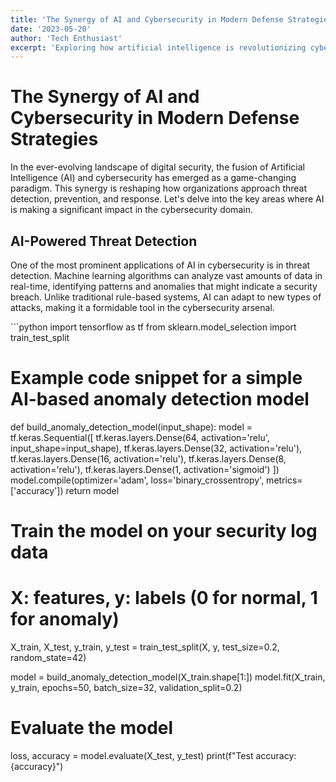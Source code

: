 ```yaml
---
title: 'The Synergy of AI and Cybersecurity in Modern Defense Strategies'
date: '2023-05-20'
author: 'Tech Enthusiast'
excerpt: 'Exploring how artificial intelligence is revolutionizing cybersecurity defenses and threat detection.'
---
```


# The Synergy of AI and Cybersecurity in Modern Defense Strategies

In the ever-evolving landscape of digital security, the fusion of Artificial Intelligence (AI) and cybersecurity has emerged as a game-changing paradigm. This synergy is reshaping how organizations approach threat detection, prevention, and response. Let's delve into the key areas where AI is making a significant impact in the cybersecurity domain.

## AI-Powered Threat Detection

One of the most prominent applications of AI in cybersecurity is in threat detection. Machine learning algorithms can analyze vast amounts of data in real-time, identifying patterns and anomalies that might indicate a security breach. Unlike traditional rule-based systems, AI can adapt to new types of attacks, making it a formidable tool in the cybersecurity arsenal.

\`\`\`python
import tensorflow as tf
from sklearn.model_selection import train_test_split

# Example code snippet for a simple AI-based anomaly detection model
def build_anomaly_detection_model(input_shape):
    model = tf.keras.Sequential([
        tf.keras.layers.Dense(64, activation='relu', input_shape=input_shape),
        tf.keras.layers.Dense(32, activation='relu'),
        tf.keras.layers.Dense(16, activation='relu'),
        tf.keras.layers.Dense(8, activation='relu'),
        tf.keras.layers.Dense(1, activation='sigmoid')
    ])
    model.compile(optimizer='adam', loss='binary_crossentropy', metrics=['accuracy'])
    return model

# Train the model on your security log data
# X: features, y: labels (0 for normal, 1 for anomaly)
X_train, X_test, y_train, y_test = train_test_split(X, y, test_size=0.2, random_state=42)

model = build_anomaly_detection_model(X_train.shape[1:])
model.fit(X_train, y_train, epochs=50, batch_size=32, validation_split=0.2)

# Evaluate the model
loss, accuracy = model.evaluate(X_test, y_test)
print(f"Test accuracy: {accuracy}")
